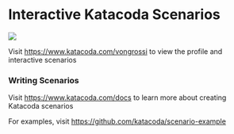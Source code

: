 # Interactive Katacoda Scenarios

[![](http://shields.katacoda.com/katacoda/vongrossi/count.svg)](https://www.katacoda.com/vongrossi "Get your profile on Katacoda.com")

Visit https://www.katacoda.com/vongrossi to view the profile and interactive scenarios

### Writing Scenarios
Visit https://www.katacoda.com/docs to learn more about creating Katacoda scenarios

For examples, visit https://github.com/katacoda/scenario-example
